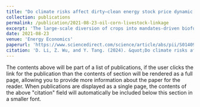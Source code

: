 ```yaml
---
title: "Do climate risks affect dirty–clean energy stock price dynamic correlations?"
collection: publications
permalink: /publication/2021-08-23-oil-corn-livestock-linkage
excerpt: 'The large-scale diversion of crops into mandates-driven biofuels since early 2000s, has raised concerns about impacts of biofuel policies on food prices. This study examines crude oil-corn-livestock dynamic linkages from January 1987 until December 2019 in Ontario, Canada. A significant structural break is identified in March 2011 as biofuel policy impacts become fully implemented and splits the three-decade period into pre- and post-break sub-periods. A nonlinear autoregressive distributed lag (NARDL) approach is employed since it allows prices to be tied by asymmetric relationships both in the short- and long-run. The NARDL model bounds test results indicate that crude oil and corn prices have a long-run connection with livestock prices in both sub-periods. In the post-break period, corn price has an asymmetric effect on cattle price in the long-run, with negative shocks in the corn price leading to a greater intensity on the cattle price than positive shocks. The presence of short-run asymmetry is evident in the impacts of crude oil price on both cattle and hog prices. However, the above asymmetric effect is insignificant in the pre-break period.'
date: 2021-08-23
venue: 'Energy Economics'
paperurl: 'https://www.sciencedirect.com/science/article/abs/pii/S0140988324004213'
citation: 'D. Li, Z. Wu, and Y. Tang. (2024). &quot;Do climate risks affect dirty–clean energy stock price dynamic correlations? &quot; <i>Energy Economics</i>. 136: 107713.'
---
```


The contents above will be part of a list of publications, if the user clicks the link for the publication than the contents of section will be rendered as a full page, allowing you to provide more information about the paper for the reader. When publications are displayed as a single page, the contents of the above "citation" field will automatically be included below this section in a smaller font.
